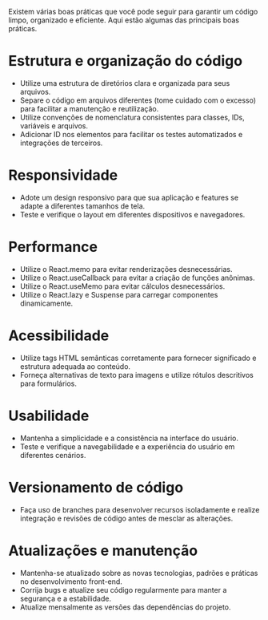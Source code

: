 Existem várias boas práticas que você pode seguir para garantir um código limpo, organizado e eficiente. Aqui estão algumas das principais boas práticas.

# Estrutura e organização do código
   - Utilize uma estrutura de diretórios clara e organizada para seus arquivos.
   - Separe o código em arquivos diferentes (tome cuidado com o excesso) para facilitar a manutenção e reutilização.
   - Utilize convenções de nomenclatura consistentes para classes, IDs, variáveis e arquivos.
   - Adicionar ID nos elementos para facilitar os testes automatizados e integrações de terceiros.

# Responsividade
   - Adote um design responsivo para que sua aplicação e features se adapte a diferentes tamanhos de tela.
   - Teste e verifique o layout em diferentes dispositivos e navegadores.

# Performance
   - Utilize o React.memo para evitar renderizações desnecessárias.
   - Utilize o React.useCallback para evitar a criação de funções anônimas.
   - Utilize o React.useMemo para evitar cálculos desnecessários.
   - Utilize o React.lazy e Suspense para carregar componentes dinamicamente.

# Acessibilidade
   - Utilize tags HTML semânticas corretamente para fornecer significado e estrutura adequada ao conteúdo.
   - Forneça alternativas de texto para imagens e utilize rótulos descritivos para formulários.

# Usabilidade
   - Mantenha a simplicidade e a consistência na interface do usuário.
   - Teste e verifique a navegabilidade e a experiência do usuário em diferentes cenários.

# Versionamento de código
   - Faça uso de branches para desenvolver recursos isoladamente e realize integração e revisões de código antes de mesclar as alterações.

# Atualizações e manutenção
   - Mantenha-se atualizado sobre as novas tecnologias, padrões e práticas no desenvolvimento front-end.
   - Corrija bugs e atualize seu código regularmente para manter a segurança e a estabilidade.
   - Atualize mensalmente as versões das dependências do projeto.